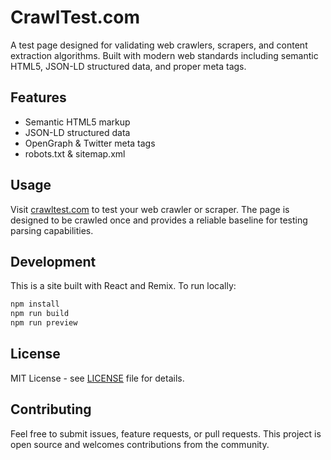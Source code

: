 # CrawlTest.com

A test page designed for validating web crawlers, scrapers, and content extraction algorithms. Built with modern web standards including semantic HTML5, JSON-LD structured data, and proper meta tags.

## Features

- Semantic HTML5 markup
- JSON-LD structured data
- OpenGraph & Twitter meta tags
- robots.txt & sitemap.xml

## Usage

Visit [crawltest.com](https://crawltest.com) to test your web crawler or scraper. The page is designed to be crawled once and provides a reliable baseline for testing parsing capabilities.

## Development

This is a site built with React and Remix. To run locally:

```bash
npm install
npm run build
npm run preview
```

## License

MIT License - see [LICENSE](LICENSE) file for details.

## Contributing

Feel free to submit issues, feature requests, or pull requests. This project is open source and welcomes contributions from the community.

